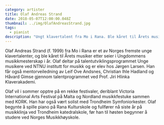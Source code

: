 ```yaml
---
category: artister
title: Olaf Andreas Strand
date: 2018-05-07T12:00:00.048Z
thumbnail: ../img/OlafAndreasStrand.jpg
tags:
  - pianist
description: "Ungt klavertalent fra Mo i Rana. Ble kåret til Årets musiker under Ungdommens musikkmesterskap i år, og deltar på talentutviklingsprogrammet Unge musikere ved NTNU institutt for musikk. Får mentorveiledning av blant andre Leif Ove Andsnes, Christian Ihle Hadland og Håvard Gimse."
---
```

Olaf Andreas Strand (f. 1999) fra Mo i Rana er et av Norges fremste unge klavertalenter, og ble kåret til Årets musiker etter seier i Ungdommens musikkmesterskap i år. Olaf deltar på talentutviklingsprogrammet Unge musikere ved NTNU institutt for musikk og er elev hos Jørgen Larsen. Han får også mentorveiledning av Leif Ove Andsnes, Christian Ihle Hadland og Håvard Gimse gjennom talentprogrammet ved Prof. Jiri Hlinka Klaverakademi.

Olaf vil i sommer opptre på en rekke festivaler, deriblant Victoria International Arts Festival på Malta og Nordland musikkfestuke sammen med KORK. Han har også vært solist med Trondheim Symfoniorkester. Olaf begynte å spille piano på Rana Kulturskole og fullfører nå siste år på musikklinja ved Trondheim katedralskole, før han til høsten begynner å studere ved Norges Musikkhøyskole.
